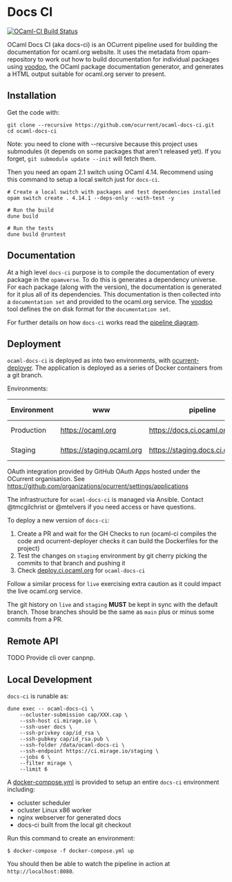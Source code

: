 # Docs CI

[![OCaml-CI Build Status](https://img.shields.io/endpoint?url=https%3A%2F%2Focaml.ci.dev%2Fbadge%2Focurrent%2Focaml-docs-ci%2Fmain&logo=ocaml)](https://ocaml.ci.dev/github/ocurrent/ocaml-docs-ci)

OCaml Docs CI (aka docs-ci) is an OCurrent pipeline used for building the documentation for ocaml.org website.
It uses the metadata from opam-repository to work out how to build documentation for individual
packages using [voodoo](), the OCaml package documentation generator, and generates a HTML output
suitable for ocaml.org server to present.

## Installation

Get the code with:

``` shell
git clone --recursive https://github.com/ocurrent/ocaml-docs-ci.git
cd ocaml-docs-ci
```

Note: you need to clone with --recursive because this project uses submodules (it depends on some packages that aren't released yet). If you forget, `git submodule update --init` will fetch them.

Then you need an opam 2.1 switch using OCaml 4.14. Recommend using this command to setup a local switch just for `docs-ci`.

``` shell
# Create a local switch with packages and test dependencies installed
opam switch create . 4.14.1 --deps-only --with-test -y

# Run the build
dune build

# Run the tests
dune build @runtest
```

## Documentation

At a high level `docs-ci` purpose is to compile the documentation of every package in the `opamverse`. To do this is generates
a dependency universe. For each package (along with the version), the documentation is generated for it plus all of its
dependencies. This documentation is then collected into a `documentation set` and provided to the ocaml.org service.
The [voodoo]() tool defines the on disk format for the `documentation set`.

For further details on how `docs-ci` works read the [pipeline diagram](doc/pipeline-diagram.md).

## Deployment

`ocaml-docs-ci` is deployed as into two environments, with [ocurrent-deployer](https://deploy.ci.ocaml.org/?repo=ocurrent/ocaml-docs-ci&). The application is deployed as a series of Docker containers from a git branch.

Environments:

| Environment | www                       | pipeline                          | git branch | data                               | voodoo branch |
|-------------|---------------------------|-----------------------------------|------------|------------------------------------|---------------|
| Production  | https://ocaml.org         | https://docs.ci.ocaml.org         | live       | http://docs-data.ocaml.org         | main          |
| Staging     | https://staging.ocaml.org | https://staging.docs.ci.ocaml.org | staging    | http://staging.docs-data.ocaml.org | staging       |

OAuth integration provided by GitHub OAuth Apps hosted under the OCurrent organisation.
See https://github.com/organizations/ocurrent/settings/applications

The infrastructure for `ocaml-docs-ci` is managed via Ansible.
Contact @tmcgilchrist or @mtelvers if you need access or have questions.

To deploy a new version of `docs-ci`:

1. Create a PR and wait for the GH Checks to run (ocaml-ci compiles the code and ocurrent-deployer checks it can build the Dockerfiles for the project)
1. Test the changes on `staging` environment by git cherry picking the commits to that branch and pushing it
1. Check [deploy.ci.ocaml.org](https://deploy.ci.ocaml.org/?repo=ocurrent/ocaml-docs-ci&) for `ocaml-docs-ci`

Follow a similar process for `live` exercising extra caution as it could impact the live ocaml.org service.

The git history on `live` and `staging` **MUST** be kept in sync with the default branch.
Those branches should be the same as `main` plus or minus some commits from a PR.

## Remote API

TODO Provide cli over canpnp.

[voodoo]: https://github.com/ocaml-doc/voodoo

## Local Development

`docs-ci` is runable as:

```
dune exec -- ocaml-docs-ci \
    --ocluster-submission cap/XXX.cap \
    --ssh-host ci.mirage.io \
    --ssh-user docs \
    --ssh-privkey cap/id_rsa \
    --ssh-pubkey cap/id_rsa.pub \
    --ssh-folder /data/ocaml-docs-ci \
    --ssh-endpoint https://ci.mirage.io/staging \
    --jobs 6 \
    --filter mirage \
    --limit 6
```

A [docker-compose.yml](docker-compose.yml) is provided to setup an entire `docs-ci` environment including:

 * ocluster scheduler
 * ocluster Linux x86 worker
 * nginx webserver for generated docs
 * docs-ci built from the local git checkout

Run this command to create an environment:

``` shell
$ docker-compose -f docker-compose.yml up
```
You should then be able to watch the pipeline in action at `http://localhost:8080`.
